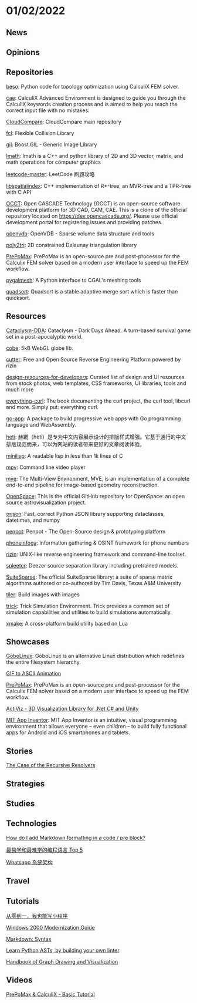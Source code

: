 # 01/02/2022

## News

## Opinions

## Repositories
[beso](https://github.com/calculix/beso): Python code for topology optimization using CalculiX FEM solver.

[cae](https://github.com/calculix/cae): CalculiX Advanced Environment is designed to guide you through the CalculiX keywords creation process and is aimed to help you reach the correct input file with no mistakes.

[CloudCompare](https://github.com/CloudCompare/CloudCompare): CloudCompare main repository

[fcl](https://github.com/flexible-collision-library/fcl): Flexible Collision Library

[gil](https://github.com/boostorg/gil): Boost.GIL - Generic Image Library

[Imath](https://github.com/AcademySoftwareFoundation/Imath): Imath is a C++ and python library of 2D and 3D vector, matrix, and math operations for computer graphics

[leetcode-master](https://github.com/youngyangyang04/leetcode-master): LeetCode 刷题攻略

[libspatialindex](https://github.com/libspatialindex/libspatialindex): C++ implementation of R*-tree, an MVR-tree and a TPR-tree with C API

[OCCT](https://github.com/Open-Cascade-SAS/OCCT): Open CASCADE Technology (OCCT) is an open-source software development platform for 3D CAD, CAM, CAE. This is a clone of the official repository located on https://dev.opencascade.org/. Please use official development portal for registering issues and providing patches.

[openvdb](https://github.com/AcademySoftwareFoundation/openvdb): OpenVDB - Sparse volume data structure and tools

[poly2tri](https://github.com/jhasse/poly2tri): 2D constrained Delaunay triangulation library

[PrePoMax](https://gitlab.com/MatejB/PrePoMax): PrePoMax is an open-source pre and post-processor for the Calculix FEM solver based on a modern user interface to speed up the FEM workflow.

[pygalmesh](https://github.com/nschloe/pygalmesh): A Python interface to CGAL's meshing tools

[quadsort](https://github.com/scandum/quadsort): Quadsort is a stable adaptive merge sort which is faster than quicksort.

## Resources
[Cataclysm-DDA](https://github.com/CleverRaven/Cataclysm-DDA): Cataclysm - Dark Days Ahead. A turn-based survival game set in a post-apocalyptic world.

[cobe](https://github.com/shuding/cobe): 5kB WebGL globe lib.

[cutter](https://github.com/rizinorg/cutter): Free and Open Source Reverse Engineering Platform powered by rizin

[design-resources-for-developers](https://github.com/bradtraversy/design-resources-for-developers): Curated list of design and UI resources from stock photos, web templates, CSS frameworks, UI libraries, tools and much more

[everything-curl](https://github.com/bagder/everything-curl): The book documenting the curl project, the curl tool, libcurl and more. Simply put: everything curl.

[go-app](https://github.com/maxence-charriere/go-app): A package to build progressive web apps with Go programming language and WebAssembly.

[heti](https://github.com/sivan/heti): 赫蹏（hètí）是专为中文内容展示设计的排版样式增强。它基于通行的中文排版规范而来，可以为网站的读者带来更好的文章阅读体验。

[minilisp](https://github.com/rui314/minilisp): A readable lisp in less than 1k lines of C

[mpv](https://github.com/mpv-player/mpv): Command line video player

[mve](https://github.com/simonfuhrmann/mve): The Multi-View Environment, MVE, is an implementation of a complete end-to-end pipeline for image-based geometry reconstruction.

[OpenSpace](https://github.com/OpenSpace/OpenSpace): This is the official GitHub repository for OpenSpace: an open source astrovisualization project.

[orjson](https://github.com/ijl/orjson): Fast, correct Python JSON library supporting dataclasses, datetimes, and numpy

[penpot](https://github.com/penpot/penpot): Penpot - The Open-Source design & prototyping platform

[phoneinfoga](https://github.com/sundowndev/phoneinfoga): Information gathering & OSINT framework for phone numbers

[rizin](https://github.com/rizinorg/rizin): UNIX-like reverse engineering framework and command-line toolset.

[spleeter](https://github.com/deezer/spleeter): Deezer source separation library including pretrained models.

[SuiteSparse](https://github.com/DrTimothyAldenDavis/SuiteSparse): The official SuiteSparse library: a suite of sparse matrix algorithms authored or co-authored by Tim Davis, Texas A&M University

[tiler](https://github.com/nuno-faria/tiler): Build images with images

[trick](https://github.com/nasa/trick): Trick Simulation Environment. Trick provides a common set of simulation capabilities and utilities to build simulations automatically.

[xmake](https://github.com/xmake-io/xmake): A cross-platform build utility based on Lua

## Showcases
[GoboLinux](https://gobolinux.org/): GoboLinux is an alternative Linux distribution which
redefines the entire filesystem hierarchy.

[GIF to ASCII Animation](https://michaelkofron.github.io/image2ascii/MakingWebAnimations/)

[PrePoMax](https://prepomax.fs.um.si/): PrePoMax is an open-source pre and post-processor for the Calculix FEM solver based on a modern user interface to speed up the FEM workflow.

[ActiViz - 3D Visualization Library for .Net C# and Unity](https://www.kitware.eu/activiz/)

[MIT App Inventor](https://appinventor.mit.edu/): MIT App Inventor is an intuitive, visual programming environment that allows everyone – even children – to build fully functional apps for Android and iOS smartphones and tablets.

## Stories
[The Case of the Recursive Resolvers](https://slack.engineering/what-happened-during-slacks-dnssec-rollout/)

## Strategies


## Studies

## Technologies
[How do I add Markdown formatting in a code / pre block?](https://stackoverflow.com/questions/10063896/how-do-i-add-markdown-formatting-in-a-code-pre-block)

[最易学和最难学的编程语言 Top 5](https://www.oschina.net/news/176028/top-programming-languages)

[Whatsapp 系统架构](https://mp.weixin.qq.com/s/NKfzEuAckMwA3wDX67r0Yg)

## Travel

## Tutorials
[从零到一，我也能写小程序](https://www.infoq.cn/article/3VsRkXW59HrD8Wikga4P)

[Windows 2000 Modernization Guide](https://w2k.phreaknet.org/guide)

[Markdown: Syntax](https://daringfireball.net/projects/markdown/syntax)

[Learn Python ASTs, by building your own linter](https://sadh.life/post/ast/)

[Handbook of Graph Drawing and Visualization](https://cs.brown.edu/people/rtamassi/gdhandbook/)

## Videos
[PrePoMax & CalculiX - Basic Tutorial](https://www.youtube.com/watch?v=nGUzVGwSUrk)
